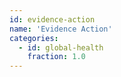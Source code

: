 ```yaml
---
id: evidence-action
name: 'Evidence Action'
categories:
  - id: global-health
    fraction: 1.0
---
```

